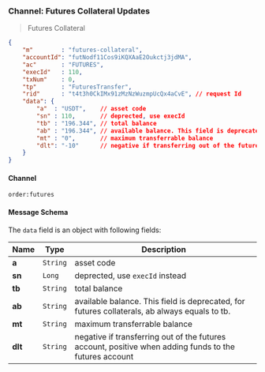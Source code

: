 ### Channel: Futures Collateral Updates

> Futures Collateral 

```json
{
    "m"        : "futures-collateral",
    "accountId": "futNodf11Cos9iKQXAaE2Oukctj3jdMA",
    "ac"       : "FUTURES",
    "execId"   : 110,
    "txNum"    : 0,
    "tp"       : "FuturesTransfer",
    "rid"      : "t4t3h0CkIMx91zMzNzWuzmpUcQx4aCvE", // request Id
    "data": {
        "a"  : "USDT",    // asset code 
        "sn" : 110,       // deprected, use execId
        "tb" : "196.344", // total balance 
        "ab" : "196.344", // available balance. This field is deprecated, for futures collaterals, ab always equals to tb. 
        "mt" : "0",       // maximum transferrable balance
        "dlt": "-10"      // negative if transferring out of the futures account, positive when adding funds to the futures account
    }
}
```

#### Channel

`order:futures` 


#### Message Schema

The `data` field is an object with following fields: 

 Name     | Type     | Description
--------- | -------- | ----------------------------------------
**a**     | `String` | asset code 
**sn**    | `Long`   | deprected, use `execId` instead
**tb**    | `String` | total balance 
**ab**    | `String` | available balance. This field is deprecated, for futures collaterals, ab always equals to tb. 
**mt**    | `String` | maximum transferrable balance
**dlt**   | `String` | negative if transferring out of the futures account, positive when adding funds to the futures account


